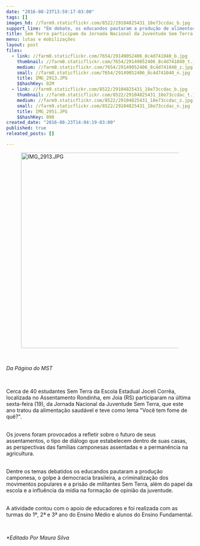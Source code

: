 ```yaml
---
date: "2016-08-23T13:59:17-03:00"
tags: []
images_hd: //farm9.staticflickr.com/8522/29104825431_18e73ccdac_b.jpg
support_line: "Em debate, os educandos pautaram a produção de alimentos saudáveis, o golpe à democracia brasileira e a criminalização dos movimentos populares"
title: Sem Terra participam da Jornada Nacional da Juventude Sem Terra no RS
menu: lutas e mobilizações
layout: post
files:
  - link: //farm8.staticflickr.com/7654/29149052406_8c4d741040_b.jpg
    thumbnail: //farm8.staticflickr.com/7654/29149052406_8c4d741040_t.jpg
    medium: //farm8.staticflickr.com/7654/29149052406_8c4d741040_z.jpg
    small: //farm8.staticflickr.com/7654/29149052406_8c4d741040_n.jpg
    title: IMG_2913.JPG
    $$hashKey: 02M
  - link: //farm9.staticflickr.com/8522/29104825431_18e73ccdac_b.jpg
    thumbnail: //farm9.staticflickr.com/8522/29104825431_18e73ccdac_t.jpg
    medium: //farm9.staticflickr.com/8522/29104825431_18e73ccdac_z.jpg
    small: //farm9.staticflickr.com/8522/29104825431_18e73ccdac_n.jpg
    title: IMG_2951.JPG
    $$hashKey: 090
created_date: "2016-08-23T14:04:19-03:00"
published: true
releated_posts: []

---
```

<figure class="image"><img alt="IMG_2913.JPG" height="525" src="//farm8.staticflickr.com/7654/29149052406_8c4d741040_b.jpg" width="700" />
<figcaption></figcaption>
</figure>

<p>&nbsp;</p>

<p><em>Da P&aacute;gina do MST&nbsp;</em></p>

<p>&nbsp;</p>

<p>Cerca de 40 estudantes Sem Terra&nbsp;da Escola Estadual Joceli Corr&ecirc;a, localizada no Assentamento Rondinha, em Joia (RS) participaram na &uacute;ltima sexta-feira (19), da Jornada Nacional da Juventude Sem Terra, que este ano tratou&nbsp;da alimenta&ccedil;&atilde;o saud&aacute;vel e teve&nbsp;como lema &quot;Voc&ecirc; tem fome de qu&ecirc;?&quot;.</p>

<p><br />
Os jovens foram provocados a refletir sobre o futuro de seus assentamentos, o tipo de di&aacute;logo que estabelecem dentro de suas casas, as perspectivas das fam&iacute;lias camponesas assentadas e a perman&ecirc;ncia na agricultura.</p>

<p><br />
Dentre os temas debatidos os educandos pautaram a produ&ccedil;&atilde;o camponesa, o golpe &agrave; democracia brasileira, a criminaliza&ccedil;&atilde;o dos movimentos populares e a pris&atilde;o de militantes Sem Terra, al&eacute;m do papel da escola e a influ&ecirc;ncia da m&iacute;dia na forma&ccedil;&atilde;o de opini&atilde;o da juventude.</p>

<p><br />
A atividade contou com o apoio de educadores e foi realizada com as turmas do 1&ordm;, 2&ordf; e 3&ordf; ano do Ensino M&eacute;dio e alunos do Ensino Fundamental.</p>

<p>&nbsp;</p>

<p><em>*Editado Por Maura Silva&nbsp;</em></p>

<p>&nbsp;</p>
